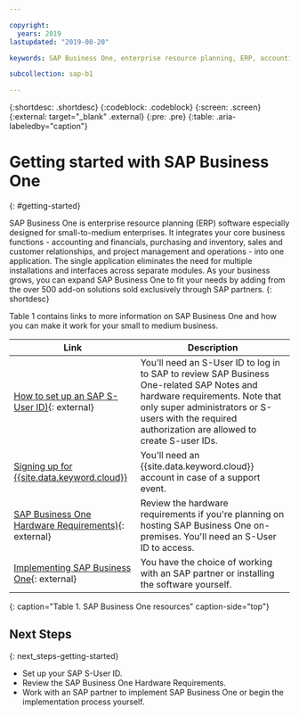 ```yaml
---

copyright:
  years: 2019
lastupdated: "2019-08-20"

keywords: SAP Business One, enterprise resource planning, ERP, accounting and financials, purchasing and inventory, sales and customer relationships, project management and operations

subcollection: sap-b1

---
```


{:shortdesc: .shortdesc}
{:codeblock: .codeblock}
{:screen: .screen}
{:external: target="_blank" .external}
{:pre: .pre}
{:table: .aria-labeledby="caption"}

# Getting started with SAP Business One
{: #getting-started}

SAP Business One is enterprise resource planning (ERP) software especially designed for small-to-medium enterprises. It integrates your core business functions - accounting and financials, purchasing and inventory, sales and customer relationships, and project management and operations - into one application. The single application eliminates the need for multiple installations and interfaces across separate modules. As your business grows, you can expand SAP Business One to fit your needs by adding from the over 500 add-on solutions sold exclusively through SAP partners.
{: shortdesc}

Table 1 contains links to more information on SAP Business One and how you can make it work for your small to medium business.

| Link | Description |
| --- | --- |
| [How to set up an SAP S-User ID)](https://www.youtube.com/watch?v=4wICiRTP8u0/){: external} | You'll need an S-User ID to log in to SAP to review SAP Business One-related SAP Notes and hardware requirements. Note that only super administrators or S-users with the required authorization are allowed to create S-user IDs. |
| [Signing up for {{site.data.keyword.cloud}}](/docs/account?topic=account-signup#signing-up-for-ibm-cloud) | You'll need an {{site.data.keyword.cloud}} account in case of a support event. |
| [SAP Business One Hardware Requirements)](https://help.sap.com/http.svc/rc/011000358700000244612011e/9.3/en-US/B1_Hardware_Requirements_Guide.pdf){: external} | Review the hardware requirements if you're planning on hosting SAP Business One on-premises. You'll need an S-User ID to access. |
| [Implementing SAP Business One](https://www.sap.com/products/business-one/implementation.html){: external} | You have the choice of working with an SAP partner or installing the software yourself. |
{: caption="Table 1. SAP Business One resources" caption-side="top"}

## Next Steps
{: next_steps-getting-started}

* Set up your SAP S-User ID.
* Review the SAP Business One Hardware Requirements.
* Work with an SAP partner to implement SAP Business One or begin the implementation process yourself.
